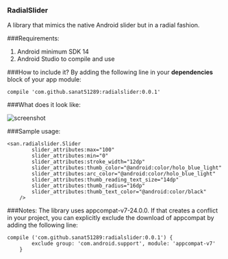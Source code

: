 ### RadialSlider
A library that mimics the native Android slider but in a radial fashion.

###Requirements:
1. Android minimum SDK 14
1. Android Studio to compile and use

###How to include it?
By adding the following line in your **dependencies** block of your app module:

` compile 'com.github.sanat51289:radialslider:0.0.1' `

###What does it look like:

![screenshot](https://cloud.githubusercontent.com/assets/5086113/20528365/f42c014c-b099-11e6-87c8-3bfd28e450be.png)


###Sample usage:
```
<san.radialslider.Slider
        slider_attributes:max="100"
        slider_attributes:min="0"
        slider_attributes:stroke_width="12dp"
        slider_attributes:thumb_color="@android:color/holo_blue_light"
        slider_attributes:arc_color="@android:color/holo_blue_light"
        slider_attributes:thumb_reading_text_size="14dp"
        slider_attributes:thumb_radius="16dp"
        slider_attributes:thumb_text_color="@android:color/black"
    />
```

###Notes:
The library uses appcompat-v7-24.0.0.
If that creates a conflict in your project, you can explicitly exclude the download of appcompat by adding the following line:

 ```
 compile ('com.github.sanat51289:radialslider:0.0.1') {
         exclude group: 'com.android.support', module: 'appcompat-v7'
     }
 ```